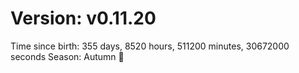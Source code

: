 # Version: v0.11.20
Time since birth: 355 days, 8520 hours, 511200 minutes, 30672000 seconds
Season: Autumn 🍁
